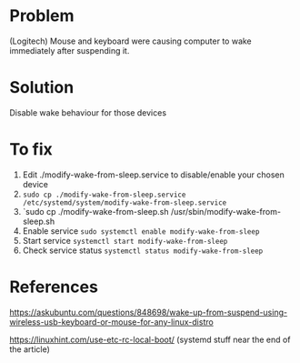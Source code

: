 # Problem
(Logitech) Mouse and keyboard were causing computer to wake immediately after suspending it.


# Solution
Disable wake behaviour for those devices

# To fix

1) Edit ./modify-wake-from-sleep.service to disable/enable your chosen device
2) `sudo cp ./modify-wake-from-sleep.service /etc/systemd/system/modify-wake-from-sleep.service`
3) `sudo cp ./modify-wake-from-sleep.sh /usr/sbin/modify-wake-from-sleep.sh
4) Enable service `sudo systemctl enable modify-wake-from-sleep`
5) Start service `systemctl start modify-wake-from-sleep`
6) Check service status `systemctl status modify-wake-from-sleep`

# References
https://askubuntu.com/questions/848698/wake-up-from-suspend-using-wireless-usb-keyboard-or-mouse-for-any-linux-distro

https://linuxhint.com/use-etc-rc-local-boot/ (systemd stuff near the end of the article)

